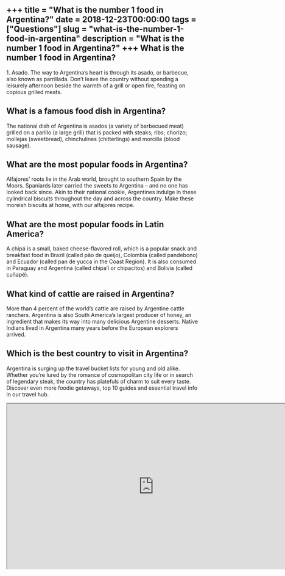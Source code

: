 +++
title = "What is the number 1 food in Argentina?"
date = 2018-12-23T00:00:00
tags = ["Questions"]
slug = "what-is-the-number-1-food-in-argentina"
description = "What is the number 1 food in Argentina?"
+++
What is the number 1 food in Argentina?
---------------------------------------

1\. Asado. The way to Argentina’s heart is through its asado, or barbecue, also known as parrillada. Don’t leave the country without spending a leisurely afternoon beside the warmth of a grill or open fire, feasting on copious grilled meats.

What is a famous food dish in Argentina?
----------------------------------------

The national dish of Argentina is asados (a variety of barbecued meat) grilled on a parillo (a large grill) that is packed with steaks; ribs; chorizo; mollejas (sweetbread), chinchulines (chitterlings) and morcilla (blood sausage).

What are the most popular foods in Argentina?
---------------------------------------------

Alfajores’ roots lie in the Arab world, brought to southern Spain by the Moors. Spaniards later carried the sweets to Argentina – and no one has looked back since. Akin to their national cookie, Argentines indulge in these cylindrical biscuits throughout the day and across the country. Make these moreish biscuits at home, with our alfajores recipe.

What are the most popular foods in Latin America?
-------------------------------------------------

A chipá is a small, baked cheese-flavored roll, which is a popular snack and breakfast food in Brazil (called pão de queijo), Colombia (called pandebono) and Ecuador (called pan de yucca in the Coast Region). It is also consumed in Paraguay and Argentina (called chipa’í or chipacitos) and Bolivia (called cuñapé).

What kind of cattle are raised in Argentina?
--------------------------------------------

More than 4 percent of the world’s cattle are raised by Argentine cattle ranchers. Argentina is also South America’s largest producer of honey, an ingredient that makes its way into many delicious Argentine desserts. Native Indians lived in Argentina many years before the European explorers arrived.

Which is the best country to visit in Argentina?
------------------------------------------------

Argentina is surging up the travel bucket lists for young and old alike. Whether you’re lured by the romance of cosmopolitan city life or in search of legendary steak, the country has platefuls of charm to suit every taste. Discover even more foodie getaways, top 10 guides and essential travel info in our travel hub.

<iframe allow="accelerometer; autoplay; clipboard-write; encrypted-media; gyroscope; picture-in-picture" allowfullscreen="" class="__youtube_prefs__  epyt-is-override  no-lazyload" data-no-lazy="1" data-origheight="433" data-origwidth="770" data-skipgform_ajax_framebjll="" height="433" id="_ytid_44992" loading="lazy" src="https://www.youtube.com/embed/LHr1na5DZ44?enablejsapi=1&autoplay=0&cc_load_policy=0&cc_lang_pref=&iv_load_policy=1&loop=0&modestbranding=0&rel=1&fs=1&playsinline=0&autohide=2&theme=dark&color=red&controls=1&" title="YouTube player" width="770"></iframe>